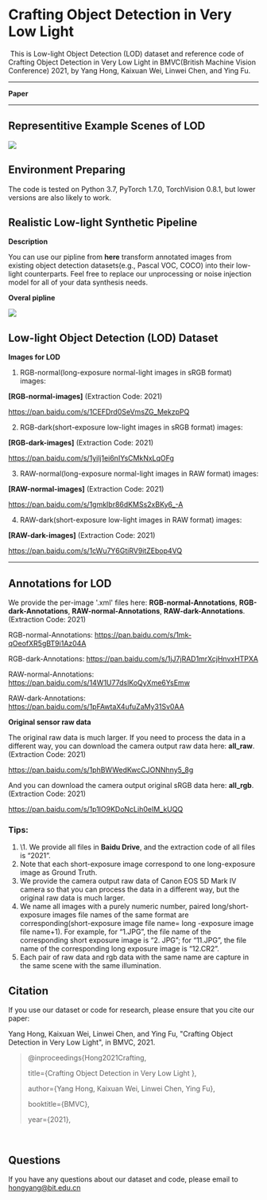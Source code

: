 # Crafting Object Detection in Very Low Light

​	This is Low-light Object Detection (LOD) dataset and reference code of Crafting Object Detection in Very Low Light in BMVC(British Machine Vision Conference) 2021, by Yang Hong, Kaixuan Wei, Linwei Chen, and Ying Fu.

------

**Paper**

------



## Representitive Example Scenes of LOD

![](https://cdn.jsdelivr.net/gh/MUYIio/CDN@1.9/Images/Paper/1.png)



## Environment Preparing

The code is tested on Python 3.7, PyTorch 1.7.0, TorchVision 0.8.1, but lower versions are also likely to work.



## Realistic Low-light Synthetic Pipeline

**Description**

You can use our pipline from **here** transform annotated images from existing object detection datasets(e.g., Pascal VOC, COCO) into their low-light counterparts. Feel free to replace our unprocessing or noise injection model for all of your data synthesis needs.

**Overal pipline**

![](https://cdn.jsdelivr.net/gh/MUYIio/CDN@1.9/Images/Paper/2.png)



## Low-light Object Detection (LOD) Dataset

**Images for LOD**

1. RGB-normal(long-exposure normal-light images in sRGB format) images: 

**[RGB-normal-images]** (Extraction Code: 2021)

https://pan.baidu.com/s/1CEFDrd0SeVmsZG_MekzpPQ

2. RGB-dark(short-exposure low-light images in sRGB format) images: 

**[RGB-dark-images]** (Extraction Code: 2021)

https://pan.baidu.com/s/1yilj1ei6nIYsCMkNxLqOFg

3. RAW-normal(long-exposure normal-light images in RAW format) images:

**[RAW-normal-images]** (Extraction Code: 2021)

https://pan.baidu.com/s/1gmkIbr86dKMSs2xBKy6_-A

4. RAW-dark(short-exposure low-light images in RAW format) images:

**[RAW-dark-images]** (Extraction Code: 2021)

https://pan.baidu.com/s/1cWu7Y6GtiRV9itZEbop4VQ

------

## Annotations for LOD

We provide the per-image '.xml' files here: **RGB-normal-Annotations**, **RGB-dark-Annotations**, **RAW-normal-Annotations**, **RAW-dark-Annotations**. (Extraction Code: 2021)

RGB-normal-Annotations: https://pan.baidu.com/s/1mk-qOeofXR5gBT9i1Az04A

RGB-dark-Annotations: https://pan.baidu.com/s/1jJ7jRAD1mrXcjHnvxHTPXA

RAW-normal-Annotations: https://pan.baidu.com/s/14W1U77dslKoQyXme6YsEmw

RAW-dark-Annotations: https://pan.baidu.com/s/1pFAwtaX4ufuZaMy31Sv0AA

 

**Original sensor raw data**

The original raw data is much larger. If you need to process the data in a different way, you can download the camera output raw data here: **all_raw**. (Extraction Code: 2021)

https://pan.baidu.com/s/1phBWWedKwcCJONNhny5_8g

And you can download the camera output original sRGB data here: **all_rgb**.(Extraction Code: 2021)

https://pan.baidu.com/s/1p1lO9KDoNcLih0eIM_kUQQ

### Tips:

1.  \1. We provide all files in **Baidu Drive**, and the extraction code of all files is “2021”.
2. Note that each short-exposure image correspond to one long-exposure image as Ground Truth.
3. We provide the camera output raw data of Canon EOS 5D Mark IV camera so that you can process the data in a different way, but the original raw data is much larger. 
4.  We name all images with a purely numeric number, paired long/short-exposure images file names of the same format are corresponding(short-exposure image file name= long -exposure image file name+1). For example, for “1.JPG”, the file name of the corresponding short exposure image is “2. JPG”; for “11.JPG”, the file name of the corresponding long exposure image is “12.CR2”.
5. Each pair of raw data and rgb data with the same name are capture in the same scene with the same illumination.



## Citation

If you use our dataset or code for research, please ensure that you cite our paper:

Yang Hong, Kaixuan Wei, Linwei Chen, and Ying Fu, "Crafting Object Detection in Very Low Light", in BMVC, 2021.

> @inproceedings{Hong2021Crafting,
>
>  title={Crafting Object Detection in Very Low Light },
>
>  author={Yang Hong, Kaixuan Wei, Linwei Chen, Ying Fu},
>
>  booktitle={BMVC},
>
>  year={2021},

​          



## Questions

If you have any questions about our dataset and code, please email to hongyang@bit.edu.cn